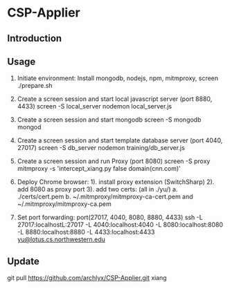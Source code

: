 # CSP-Applier

## Introduction

## Usage
1. Initiate environment:
Install mongodb, nodejs, npm, mitmproxy, screen
./prepare.sh

2. Create a screen session and start local javascript server (port 8880, 4433)
screen -S local_server
nodemon local_server.js

3. Create a screen session and start mongodb
screen -S mongodb
mongod

4. Create a screen session and start template database server (port 4040, 27017)
screen -S db_server 
nodemon training/db_server.js

5. Create a screen session and run Proxy (port 8080)
screen -S proxy
mitmproxy -s 'intercept_xiang.py false domain(cnn.com)'

6. Deploy Chrome browser: 
1). install proxy extension (SwitchSharp)
2). add 8080 as proxy port
3). add two certs: (all in ./yu/)
    a. ./certs/cert.pem
    b. ~/.mitmproxy/mitmproxy-ca-cert.pem and ~/.mitmproxy/mitmproxy-ca.pem

6. Set port forwarding: port(27017, 4040, 8080, 8880, 4433)
ssh -L 27017:localhostL:27017 -L 4040:localhost:4040 -L 8080:localhost:8080 -L 8880:localhost:8880 -L 4433:localhost:4433 yu@lotus.cs.northwestern.edu

## Update
git pull https://github.com/archlyx/CSP-Applier.git xiang
